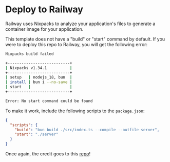 # Deploy to Railway
Railway uses Nixpacks to analyze your application's files to generate a container image for your application.

This template does not have a "build" or "start" command by default. If you were to deploy this repo to Railway, you will get the following error:

```bash
Nixpacks build failed

+---------------------------+
| Nixpacks v1.34.1          |
+---------------------------+
| setup   | nodejs_18, bun  |
| install | bun i --no-save |
| start   |                 |
+---------------------------+

Error: No start command could be found
```

To make it work, include the following scripts to the `package.json`:
```json
{
  "scripts": {
    "build": "bun build ./src/index.ts --compile --outfile server",
    "start": "./server"
  }
}
```

Once again, the credit goes to this [repo](https://github.com/kadumedim/better-auth-starter)!